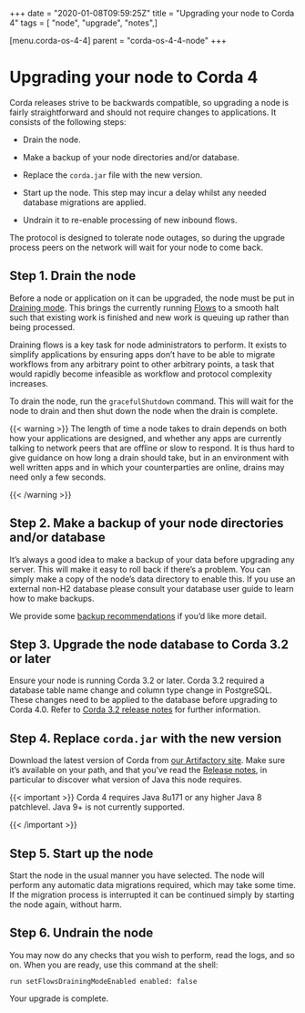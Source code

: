 +++
date = "2020-01-08T09:59:25Z"
title = "Upgrading your node to Corda 4"
tags = [ "node", "upgrade", "notes",]

[menu.corda-os-4-4]
parent = "corda-os-4-4-node"
+++


# Upgrading your node to Corda 4

Corda releases strive to be backwards compatible, so upgrading a node is fairly straightforward and should not require changes to
            applications. It consists of the following steps:


* Drain the node.


* Make a backup of your node directories and/or database.


* Replace the `corda.jar` file with the new version.


* Start up the node. This step may incur a delay whilst any needed database migrations are applied.


* Undrain it to re-enable processing of new inbound flows.


The protocol is designed to tolerate node outages, so during the upgrade process peers on the network will wait for your node to come back.


## Step 1. Drain the node

Before a node or application on it can be upgraded, the node must be put in [Draining mode](key-concepts-node.md#draining-mode). This brings the currently running
                [Flows](key-concepts-flows.md) to a smooth halt such that existing work is finished and new work is queuing up rather than being processed.

Draining flows is a key task for node administrators to perform. It exists to simplify applications by ensuring apps don’t have to be
                able to migrate workflows from any arbitrary point to other arbitrary points, a task that would rapidly become infeasible as workflow
                and protocol complexity increases.

To drain the node, run the `gracefulShutdown` command. This will wait for the node to drain and then shut down the node when the drain
                is complete.


{{< warning >}}
The length of time a node takes to drain depends on both how your applications are designed, and whether any apps are currently
                    talking to network peers that are offline or slow to respond. It is thus hard to give guidance on how long a drain should take, but in
                    an environment with well written apps and in which your counterparties are online, drains may need only a few seconds.

{{< /warning >}}


## Step 2. Make a backup of your node directories and/or database

It’s always a good idea to make a backup of your data before upgrading any server. This will make it easy to roll back if there’s a problem.
                You can simply make a copy of the node’s data directory to enable this. If you use an external non-H2 database please consult your database
                user guide to learn how to make backups.

We provide some [backup recommendations](node-administration.md#backup-recommendations) if you’d like more detail.


## Step 3. Upgrade the node database to Corda 3.2 or later

Ensure your node is running Corda 3.2 or later.
                Corda 3.2 required a database table name change and column type change in PostgreSQL.
                These changes need to be applied to the database before upgrading to Corda 4.0.
                Refer to [Corda 3.2 release notes](https://docs.corda.net/releases/release-V3.4/upgrade-notes.html#v3-1-to-v3-2)
                for further information.


## Step 4. Replace `corda.jar` with the new version

Download the latest version of Corda from [our Artifactory site](https://software.r3.com/artifactory/webapp/#/artifacts/browse/simple/General/corda/net/corda/corda-node).
                Make sure it’s available on your path, and that you’ve read the [Release notes](release-notes.md), in particular to discover what version of Java this
                node requires.


{{< important >}}
Corda 4 requires Java 8u171 or any higher Java 8 patchlevel. Java 9+ is not currently supported.


{{< /important >}}

## Step 5. Start up the node

Start the node in the usual manner you have selected. The node will perform any automatic data migrations required, which may take some
                time. If the migration process is interrupted it can be continued simply by starting the node again, without harm.


## Step 6. Undrain the node

You may now do any checks that you wish to perform, read the logs, and so on. When you are ready, use this command at the shell:

`run setFlowsDrainingModeEnabled enabled: false`

Your upgrade is complete.


